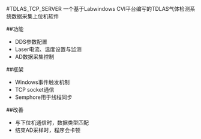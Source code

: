 #TDLAS_TCP_SERVER
一个基于Labwindows CVI平台编写的TDLAS气体检测系统数据采集上位机软件

##功能
* DDS参数配置
* Laser电流、温度设置与监测
* AD数据采集控制

##框架
* Windows事件触发机制
* TCP socket通信
* Semphore用于线程同步

##改善
* 与下位机通信时，数据类型匹配
* 结束AD采样时，程序会卡顿
